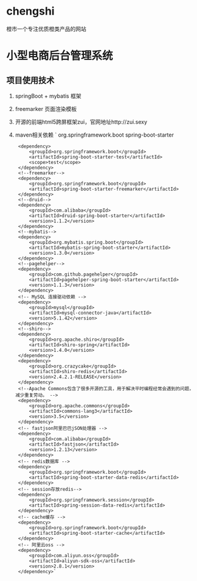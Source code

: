 # chengshi
橙市一个专注优质橙类产品的网站
# 小型电商后台管理系统
## 项目使用技术
1. springBoot + mybatis 框架
2. freemarker 页面渲染模板
3. 开源的前端html5跨屏框架zui，官网地址http://zui.sexy
4. maven相关依赖
`<dependency>
            <groupId>org.springframework.boot</groupId>
            <artifactId>spring-boot-starter</artifactId>
        </dependency>

        <dependency>
            <groupId>org.springframework.boot</groupId>
            <artifactId>spring-boot-starter-test</artifactId>
            <scope>test</scope>
        </dependency>
        <!--freemarker-->
        <dependency>
            <groupId>org.springframework.boot</groupId>
            <artifactId>spring-boot-starter-freemarker</artifactId>
        </dependency>
        <!--druid-->
        <dependency>
            <groupId>com.alibaba</groupId>
            <artifactId>druid-spring-boot-starter</artifactId>
            <version>1.1.2</version>
        </dependency>
        <!--mybatis-->
        <dependency>
            <groupId>org.mybatis.spring.boot</groupId>
            <artifactId>mybatis-spring-boot-starter</artifactId>
            <version>1.3.0</version>
        </dependency>
        <!--pagehelper-->
        <dependency>
            <groupId>com.github.pagehelper</groupId>
            <artifactId>pagehelper-spring-boot-starter</artifactId>
            <version>1.1.3</version>
        </dependency>
        <!-- MySQL 连接驱动依赖 -->
        <dependency>
            <groupId>mysql</groupId>
            <artifactId>mysql-connector-java</artifactId>
            <version>5.1.42</version>
        </dependency>
        <!--shiro-->
        <dependency>
            <groupId>org.apache.shiro</groupId>
            <artifactId>shiro-spring</artifactId>
            <version>1.4.0</version>
        </dependency>
        <dependency>
            <groupId>org.crazycake</groupId>
            <artifactId>shiro-redis</artifactId>
            <version>2.4.2.1-RELEASE</version>
        </dependency>
        <!--Apache Commons包含了很多开源的工具，用于解决平时编程经常会遇到的问题，减少重复劳动。 -->
        <dependency>
            <groupId>org.apache.commons</groupId>
            <artifactId>commons-lang3</artifactId>
            <version>3.5</version>
        </dependency>
        <!-- fastjson阿里巴巴jSON处理器 -->
        <dependency>
            <groupId>com.alibaba</groupId>
            <artifactId>fastjson</artifactId>
            <version>1.2.13</version>
        </dependency>
        <!-- redis数据库 -->
        <dependency>
            <groupId>org.springframework.boot</groupId>
            <artifactId>spring-boot-starter-data-redis</artifactId>
        </dependency>
        <!-- session存放redis-->
        <dependency>
            <groupId>org.springframework.session</groupId>
            <artifactId>spring-session-data-redis</artifactId>
        </dependency>
        <!-- cache缓存 -->
        <dependency>
            <groupId>org.springframework.boot</groupId>
            <artifactId>spring-boot-starter-cache</artifactId>
        </dependency>
        <!-- 阿里云oss -->
        <dependency>
            <groupId>com.aliyun.oss</groupId>
            <artifactId>aliyun-sdk-oss</artifactId>
            <version>2.8.1</version>
        </dependency>`
